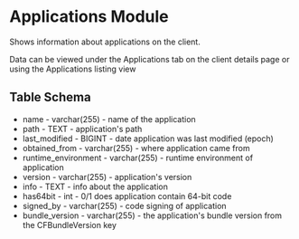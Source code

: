 Applications Module
==============

Shows information about applications on the client.

Data can be viewed under the Applications tab on the client details page or using the Applications listing view 


Table Schema
------
* name - varchar(255) - name of the application
* path - TEXT - application's path
* last_modified - BIGINT - date application was last modified (epoch)
* obtained_from - varchar(255) - where application came from
* runtime_environment - varchar(255) - runtime environment of application
* version - varchar(255) - application's version
* info - TEXT - info about the application
* has64bit - int - 0/1 does application contain 64-bit code
* signed_by - varchar(255) - code signing of application
* bundle_version - varchar(255) - the application's bundle version from the CFBundleVersion key 
